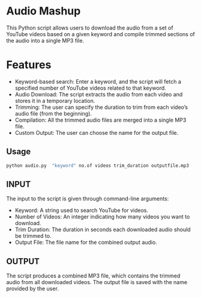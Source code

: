 # Audio Mashup
This Python script allows users to download the audio from a set of YouTube videos based on a given keyword and compile trimmed sections of the audio into a single MP3 file.

# Features
- Keyword-based search: Enter a keyword, and the script will fetch a specified number of YouTube videos related to that keyword.
- Audio Download: The script extracts the audio from each video and stores it in a temporary location.
- Trimming: The user can specify the duration to trim from each video’s audio file (from the beginning).
- Compilation: All the trimmed audio files are merged into a single MP3 file.
- Custom Output: The user can choose the name for the output file.

## Usage

```sh
python audio.py  "keyword" no.of videos trim_duration outputfile.mp3 
```
## INPUT
The input to the script is given through command-line arguments:

- Keyword: A string used to search YouTube for videos.
- Number of Videos: An integer indicating how many videos you want to download.
- Trim Duration: The duration in seconds each downloaded audio should be trimmed to.
- Output File: The file name for the combined output audio.


## OUTPUT
The script produces a combined MP3 file, which contains the trimmed audio from all downloaded videos. The output file is saved with the name provided by the user.
